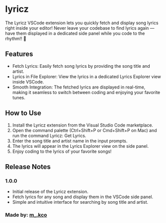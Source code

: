 # lyricz

The Lyricz VSCode extension lets you quickly fetch and display song lyrics right inside your editor! Never leave your codebase to find lyrics again — have them displayed in a dedicated side panel while you code to the rhythm!! 🎉

## Features

- Fetch Lyrics: Easily fetch song lyrics by providing the song title and artist.
- Lyrics in File Explorer: View the lyrics in a dedicated Lyrics Explorer view inside VSCode.
- Smooth Integration: The fetched lyrics are displayed in real-time, making it seamless to switch between coding and enjoying your favorite tunes.

## How to Use

1. Install the Lyricz extension from the Visual Studio Code marketplace.
2. Open the command palette (Ctrl+Shift+P or Cmd+Shift+P on Mac) and run the command Lyricz: Get Lyrics.
3. Enter the song title and artist name in the input prompts.
4. The lyrics will appear in the Lyrics Explorer view on the side panel.
5. Enjoy coding to the lyrics of your favorite songs!

## Release Notes

### 1.0.0
- Initial release of the Lyricz extension.
- Fetch lyrics for any song and display them in the VSCode side panel.
- Simple and intuitive interface for searching by song title and artist.

### Made by: [m_.kco](https://github.com/sunkenquest)
